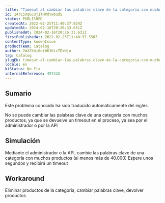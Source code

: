 ```yaml
---
title: "Timeout al cambiar las palabras clave de la categoría con muchos productos"
id: 14rC5XqGCOj1THVdYwbudS
status: PUBLISHED
createdAt: 2022-02-25T11:40:37.024Z
updatedAt: 2024-02-16T20:26:33.631Z
publishedAt: 2024-02-16T20:26:33.631Z
firstPublishedAt: 2022-02-25T11:40:37.550Z
contentType: knownIssue
productTeam: Catalog
author: 2mXZkbi0oi061KicTExNjo
tag: Catalog
slugEN: timeout-al-cambiar-las-palabras-clave-de-la-categoria-con-muchos-productos
locale: es
kiStatus: No Fix
internalReference: 497335
---
```


## Sumario

<div class="alert alert-info">
  <p>Este problema conocido ha sido traducido automáticamente del inglés.</p>
</div>

No se puede cambiar las palabras clave de una categoría con muchos productos, ya que se devuelve un timeout en el proceso, ya sea por el administrador o por la API


## Simulación


Mediante el administrador o la API, cambie las palabras clave de una categoría con muchos productos (al menos más de 40.000)
Espere unos segundos y recibirá un timeout


## Workaround


Eliminar productos de la categoría, cambiar palabras clave, devolver productos

